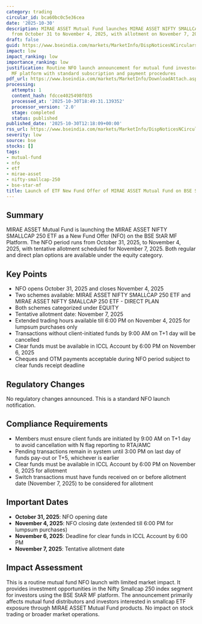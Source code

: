 ```yaml
---
category: trading
circular_id: bca60bc0c5e36cea
date: '2025-10-30'
description: MIRAE ASSET Mutual Fund launches MIRAE ASSET NIFTY SMALLCAP 250 ETF NFO
  from October 31 to November 4, 2025, with allotment on November 7, 2025.
draft: false
guid: https://www.bseindia.com/markets/MarketInfo/DispNoticesNCirculars.aspx?Noticeid={6D9D99EA-8E41-4123-A19B-7DD2AD79F140}&noticeno=20251030-22&dt=10/30/2025&icount=22&totcount=63&flag=0
impact: low
impact_ranking: low
importance_ranking: low
justification: Routine NFO launch announcement for mutual fund investors on BSE StAR
  MF platform with standard subscription and payment procedures
pdf_url: https://www.bseindia.com/markets/MarketInfo/DownloadAttach.aspx?id=20251030-22&attachedId=
processing:
  attempts: 1
  content_hash: fdcce4025498f035
  processed_at: '2025-10-30T18:49:31.139352'
  processor_version: '2.0'
  stage: completed
  status: published
published_date: '2025-10-30T12:18:09+00:00'
rss_url: https://www.bseindia.com/markets/MarketInfo/DispNoticesNCirculars.aspx?Noticeid={6D9D99EA-8E41-4123-A19B-7DD2AD79F140}&noticeno=20251030-22&dt=10/30/2025&icount=22&totcount=63&flag=0
severity: low
source: bse
stocks: []
tags:
- mutual-fund
- nfo
- etf
- mirae-asset
- nifty-smallcap-250
- bse-star-mf
title: Launch of ETF New Fund Offer of MIRAE ASSET Mutual Fund on BSE StAR MF Platform
---
```


## Summary

MIRAE ASSET Mutual Fund is launching the MIRAE ASSET NIFTY SMALLCAP 250 ETF as a New Fund Offer (NFO) on the BSE StAR MF Platform. The NFO period runs from October 31, 2025, to November 4, 2025, with tentative allotment scheduled for November 7, 2025. Both regular and direct plan options are available under the equity category.

## Key Points

- NFO opens October 31, 2025 and closes November 4, 2025
- Two schemes available: MIRAE ASSET NIFTY SMALLCAP 250 ETF and MIRAE ASSET NIFTY SMALLCAP 250 ETF - DIRECT PLAN
- Both schemes categorized under EQUITY
- Tentative allotment date: November 7, 2025
- Extended trading hours available till 6:00 PM on November 4, 2025 for lumpsum purchases only
- Transactions without client-initiated funds by 9:00 AM on T+1 day will be cancelled
- Clear funds must be available in ICCL Account by 6:00 PM on November 6, 2025
- Cheques and OTM payments acceptable during NFO period subject to clear funds receipt deadline

## Regulatory Changes

No regulatory changes announced. This is a standard NFO launch notification.

## Compliance Requirements

- Members must ensure client funds are initiated by 9:00 AM on T+1 day to avoid cancellation with N flag reporting to RTA/AMC
- Pending transactions remain in system until 3:00 PM on last day of funds pay-out or T+5, whichever is earlier
- Clear funds must be available in ICCL Account by 6:00 PM on November 6, 2025 for allotment
- Switch transactions must have funds received on or before allotment date (November 7, 2025) to be considered for allotment

## Important Dates

- **October 31, 2025**: NFO opening date
- **November 4, 2025**: NFO closing date (extended till 6:00 PM for lumpsum purchases)
- **November 6, 2025**: Deadline for clear funds in ICCL Account by 6:00 PM
- **November 7, 2025**: Tentative allotment date

## Impact Assessment

This is a routine mutual fund NFO launch with limited market impact. It provides investment opportunities in the Nifty Smallcap 250 index segment for investors using the BSE StAR MF platform. The announcement primarily affects mutual fund distributors and investors interested in smallcap ETF exposure through MIRAE ASSET Mutual Fund products. No impact on stock trading or broader market operations.